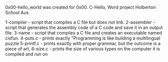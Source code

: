 0x00-hello_world was created 
for 0x00. C-Hello, Word project
Holberton School Aus

1-compiler  - script that compiles a C file but does not link.
2-assembler - script that generates the assembly code of a C code and save it in an output file.
3-name      - script that compiles a C file and creates an executable named cisfun.
4-puts.c    - prints exactly "Programming is like building a multilingual puzzle
5-printf.c  - prints exactly with proper grammar, but the outcome is a piece of art,
6-size.c    - prints the size of various types on the computer it is compiled and run on
